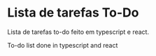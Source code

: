 # Lista de tarefas To-Do
Lista de tarefas to-do feito em typescript e react.

To-do list done in typescript and react
